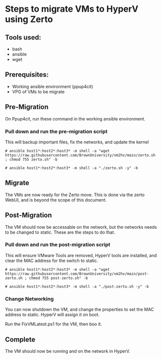# Steps to migrate VMs to HyperV using Zerto

## Tools used: 
* bash
* ansible
* wget

## Prerequisites:
* Working ansible environment (ppup4cit)
* VPG of VMs to be migrate

## Pre-Migration

On Ppup4cit, run these command in the working ansible environment.

### Pull down and run the  pre-migration script

This will backup important files, fix the networks, and update the kernel

```
# ansible host1*:host2*:host3* -m shell -a "wget https://raw.githubusercontent.com/BrownUniversity/vm2hv/main/zerto.sh ; chmod 755 zerto.sh" -b

# ansible host1*:host2*:host3* -m shell -a "./zerto.sh -y" -b
```

## Migrate

The VMs are now ready for the Zerto move. This is done via the zerto WebUI, and is beyond the scope of this document.

## Post-Migration

The VM should now be accessable on the network, but the networks needs to be changed to static.
These are the steps to do that.

### Pull down and run the post-migration script

This will ensure VMware Tools are removed, HyperV tools are installed, and clear the MAC address for the switch to static.

```
# ansible host1*:host2*:host3* -m shell -a "wget https://raw.githubusercontent.com/BrownUniversity/vm2hv/main/post-zerto.sh ; chmod 755 post-zerto.sh" -b

# ansible host1*:host2*:host3* -m shell -a "./post-zerto.sh -y" -b
```

### Change Networking

You can now shutdown the VM, and change the properties to set the MAC address to static. HyperV will assign it on boot.

Run the FixVMLatest.ps1 for the VM, then boo it. 

## Complete

The VM should now be running and on the network in HyperV.